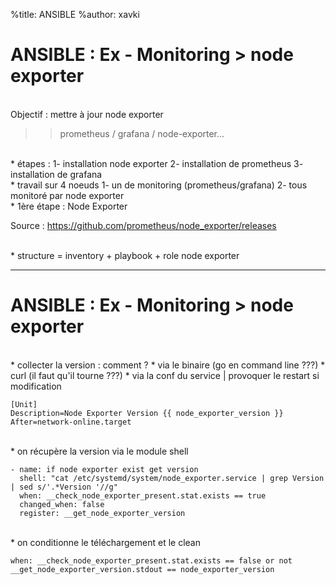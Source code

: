 %title: ANSIBLE
%author: xavki


# ANSIBLE : Ex - Monitoring > node exporter


<br>
Objectif : mettre à jour node exporter

>> prometheus / grafana / node-exporter...

<br>
* étapes :
		1- installation node exporter
		2- installation de prometheus
		3- installation de grafana

<br>
* travail sur 4 noeuds
		1- un de monitoring (prometheus/grafana)
		2- tous monitoré par node exporter

<br>
* 1ère étape : Node Exporter

Source : https://github.com/prometheus/node_exporter/releases

<br>
* structure = inventory + playbook + role node exporter

----------------------------------------------------------------------------------------

# ANSIBLE : Ex - Monitoring > node exporter


<br>
* collecter la version : comment ?
		* via le binaire (go en command line ???)
		* curl (il faut qu'il tourne ???)
		* via la conf du service | provoquer le restart si modification

```
[Unit]
Description=Node Exporter Version {{ node_exporter_version }}
After=network-online.target
```

<br>
* on récupère la version via le module shell

```
- name: if node exporter exist get version
  shell: "cat /etc/systemd/system/node_exporter.service | grep Version | sed s/'.*Version '//g"
  when: __check_node_exporter_present.stat.exists == true
  changed_when: false
  register: __get_node_exporter_version
```

<br>
* on conditionne le téléchargement et le clean

```
when: __check_node_exporter_present.stat.exists == false or not __get_node_exporter_version.stdout == node_exporter_version
```
